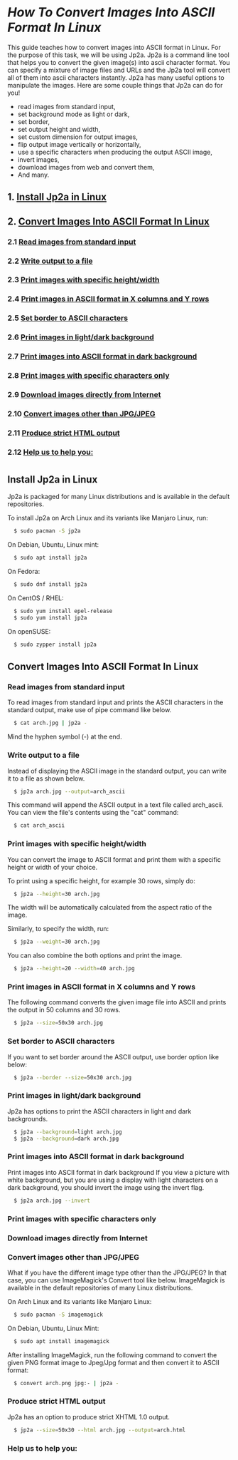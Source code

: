 # _How To Convert Images Into ASCII Format In Linux_

This guide teaches how to convert images into ASCII format in Linux. For the purpose of this task, we will be using Jp2a. Jp2a is a command line tool that helps you to convert the given image(s) into ascii character format. You can specify a mixture of image files and URLs and the Jp2a tool will convert all of them into ascii characters instantly. Jp2a has many useful options to manipulate the images. Here are some couple things that Jp2a can do for you!

- read images from standard input,
- set background mode as light or dark,
- set border,
- set output height and width,
- set custom dimension for output images,
- flip output image vertically or horizontally,
- use a specific characters when producing the output ASCII image,
- invert images,
- download images from web and convert them,
- And many.

## 1. [Install Jp2a in Linux](#1)
## 2. [Convert Images Into ASCII Format In Linux](#2)
### 2.1 [Read images from standard input](#21)
### 2.2 [Write output to a file](#22)
### 2.3 [Print images with specific height/width](#23)
### 2.4 [Print images in ASCII format in X columns and Y rows](#24)
### 2.5 [Set border to ASCII characters](#25)
### 2.6 [Print images in light/dark background](#26)
### 2.7 [Print images into ASCII format in dark background](#27)
### 2.8 [Print images with specific characters only](#28)
### 2.9 [Download images directly from Internet](#29)
### 2.10 [Convert images other than JPG/JPEG](#210)
### 2.11 [Produce strict HTML output](#211)
### 2.12 [Help us to help you:](#212)

#

## <a id="1"></a> Install Jp2a in Linux

Jp2a is packaged for many Linux distributions and is available in the default repositories.

To install Jp2a on Arch Linux and its variants like Manjaro Linux, run:
```sh
  $ sudo pacman -S jp2a
```
On Debian, Ubuntu, Linux mint:
```sh
  $ sudo apt install jp2a
```
On Fedora:
```sh
  $ sudo dnf install jp2a
```
On CentOS / RHEL:
```sh
  $ sudo yum install epel-release
  $ sudo yum install jp2a
```
On openSUSE:
```sh
  $ sudo zypper install jp2a
```
## <a id="2"></a> Convert Images Into ASCII Format In Linux
### <a id="21"></a> Read images from standard input

To read images from standard input and prints the ASCII characters in the standard output, make use of pipe command like below.
```sh
  $ cat arch.jpg | jp2a -
```
Mind the hyphen symbol (-) at the end.

### <a id="22"></a> Write output to a file

Instead of displaying the ASCII image in the standard output, you can write it to a file as shown below.
```sh
  $ jp2a arch.jpg --output=arch_ascii
```
This command will append the ASCII output in a text file called arch_ascii. You can view the file's contents using the "cat" command:
```sh
  $ cat arch_ascii
```

### <a id="23"></a> Print images with specific height/width

You can convert the image to ASCII format and print them with a specific height or width of your choice.

To print using a specific height, for example 30 rows, simply do:
```sh
  $ jp2a --height=30 arch.jpg
```
The width will be automatically calculated from the aspect ratio of the image.

Similarly, to specify the width, run:
```sh
  $ jp2a --weight=30 arch.jpg
```
You can also combine the both options and print the image.
```sh
  $ jp2a --height=20 --width=40 arch.jpg
```

### <a id="24"></a> Print images in ASCII format in X columns and Y rows

The following command converts the given image file into ASCII and prints the output in 50 columns and 30 rows.
```sh
  $ jp2a --size=50x30 arch.jpg
```
### <a id="25"></a> Set border to ASCII characters

If you want to set border around the ASCII output, use border option like below:
```sh
  $ jp2a --border --size=50x30 arch.jpg
```
### <a id="26"></a> Print images in light/dark background

Jp2a has options to print the ASCII characters in light and dark backgrounds.
```sh
  $ jp2a --background=light arch.jpg
  $ jp2a --background=dark arch.jpg
```
### <a id="27"></a> Print images into ASCII format in dark background

Print images into ASCII format in dark background
If you view a picture with white background, but you are using a display with light characters on a dark background, you should invert the image using the invert flag.
```sh
  $ jp2a arch.jpg --invert
```
### <a id="28"></a> Print images with specific characters only
### <a id="29"></a> Download images directly from Internet
### <a id="210"></a> Convert images other than JPG/JPEG

What if you have the different image type other than the JPG/JPEG? In that case, you can use ImageMagick's Convert tool like below. ImageMagick is available in the default repositories of many Linux distributions.

On Arch Linux and its variants like Manjaro Linux:
```sh
  $ sudo pacman -S imagemagick
```
On Debian, Ubuntu, Linux Mint:
```sh
  $ sudo apt install imagemagick
```
After installing ImageMagick, run the following command to convert the given PNG format image to Jpeg/Jpg format and then convert it to ASCII format:
```sh
  $ convert arch.png jpg:- | jp2a -
```
### <a id="211"></a> Produce strict HTML output

Jp2a has an option to produce strict XHTML 1.0 output.
```sh
  $ jp2a --size=50x30 --html arch.jpg --output=arch.html
```
### <a id="212"></a> Help us to help you:

# 
